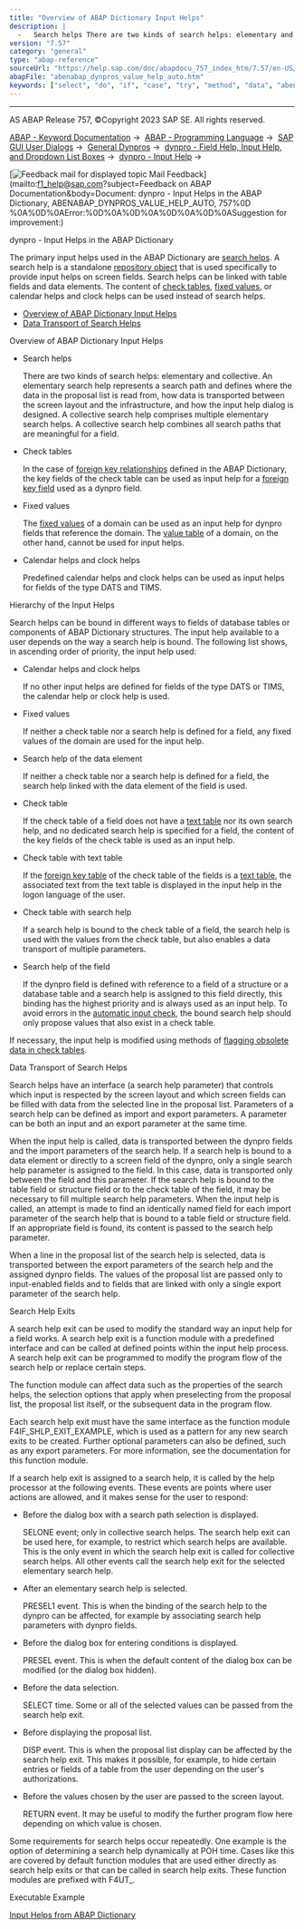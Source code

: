 ```yaml
---
title: "Overview of ABAP Dictionary Input Helps"
description: |
  -   Search helps There are two kinds of search helps: elementary and collective. An elementary search help represents a search path and defines where the data in the proposal list is read from, how data is transported between the screen layout and the infrastructure, and how the input help dialog is
version: "7.57"
category: "general"
type: "abap-reference"
sourceUrl: "https://help.sap.com/doc/abapdocu_757_index_htm/7.57/en-US/abenabap_dynpros_value_help_auto.htm"
abapFile: "abenabap_dynpros_value_help_auto.htm"
keywords: ["select", "do", "if", "case", "try", "method", "data", "abenabap", "dynpros", "value", "help", "auto"]
---
```


* * *

AS ABAP Release 757, ©Copyright 2023 SAP SE. All rights reserved.

[ABAP - Keyword Documentation](https://help.sap.com/doc/abapdocu_757_index_htm/7.57/en-US/abenabap.htm) →  [ABAP - Programming Language](https://help.sap.com/doc/abapdocu_757_index_htm/7.57/en-US/abenabap_reference.htm) →  [SAP GUI User Dialogs](https://help.sap.com/doc/abapdocu_757_index_htm/7.57/en-US/abenabap_screens.htm) →  [General Dynpros](https://help.sap.com/doc/abapdocu_757_index_htm/7.57/en-US/abenabap_dynpros.htm) →  [dynpro - Field Help, Input Help, and Dropdown List Boxes](https://help.sap.com/doc/abapdocu_757_index_htm/7.57/en-US/abenabap_dynpros_help.htm) →  [dynpro - Input Help](https://help.sap.com/doc/abapdocu_757_index_htm/7.57/en-US/abenabap_dynpros_value_help.htm) → 

 [![](Mail.gif?object=Mail.gif&sap-language=EN "Feedback mail for displayed topic") Mail Feedback](mailto:f1_help@sap.com?subject=Feedback on ABAP Documentation&body=Document: dynpro - Input Helps in the ABAP Dictionary, ABENABAP_DYNPROS_VALUE_HELP_AUTO, 757%0D
%0A%0D%0AError:%0D%0A%0D%0A%0D%0A%0D%0ASuggestion for improvement:)

dynpro - Input Helps in the ABAP Dictionary

The primary input helps used in the ABAP Dictionary are [search helps](https://help.sap.com/doc/abapdocu_757_index_htm/7.57/en-US/abensearch_help_glosry.htm "Glossary Entry"). A search help is a standalone [repository object](https://help.sap.com/doc/abapdocu_757_index_htm/7.57/en-US/abenrepository_object_glosry.htm "Glossary Entry") that is used specifically to provide input helps on screen fields. Search helps can be linked with table fields and data elements. The content of [check tables](https://help.sap.com/doc/abapdocu_757_index_htm/7.57/en-US/abencheck_table_glosry.htm "Glossary Entry"), [fixed values](https://help.sap.com/doc/abapdocu_757_index_htm/7.57/en-US/abenfixed_value_glosry.htm "Glossary Entry"), or calendar helps and clock helps can be used instead of search helps.

-   [Overview of ABAP Dictionary Input Helps](#abenabap-dynpros-value-help-auto-1-------hierarchy-of-the-input-helps---@ITOC@@ABENABAP_DYNPROS_VALUE_HELP_AUTO_2)
-   [Data Transport of Search Helps](#abenabap-dynpros-value-help-auto-3-------search-help-exits---@ITOC@@ABENABAP_DYNPROS_VALUE_HELP_AUTO_4)

Overview of ABAP Dictionary Input Helps   

-   Search helps
    
    There are two kinds of search helps: elementary and collective. An elementary search help represents a search path and defines where the data in the proposal list is read from, how data is transported between the screen layout and the infrastructure, and how the input help dialog is designed. A collective search help comprises multiple elementary search helps. A collective search help combines all search paths that are meaningful for a field.
    
-   Check tables
    
    In the case of [foreign key relationships](https://help.sap.com/doc/abapdocu_757_index_htm/7.57/en-US/abenforeign_key_dependency_glosry.htm "Glossary Entry") defined in the ABAP Dictionary, the key fields of the check table can be used as input help for a [foreign key field](https://help.sap.com/doc/abapdocu_757_index_htm/7.57/en-US/abenforeign_key_field_glosry.htm "Glossary Entry") used as a dynpro field.
    
-   Fixed values
    
    The [fixed values](https://help.sap.com/doc/abapdocu_757_index_htm/7.57/en-US/abenfixed_value_glosry.htm "Glossary Entry") of a domain can be used as an input help for dynpro fields that reference the domain. The [value table](https://help.sap.com/doc/abapdocu_757_index_htm/7.57/en-US/abenvalue_table_glosry.htm "Glossary Entry") of a domain, on the other hand, cannot be used for input helps.
    
-   Calendar helps and clock helps
    
    Predefined calendar helps and clock helps can be used as input helps for fields of the type DATS and TIMS.
    

Hierarchy of the Input Helps   

Search helps can be bound in different ways to fields of database tables or components of ABAP Dictionary structures. The input help available to a user depends on the way a search help is bound. The following list shows, in ascending order of priority, the input help used:

-   Calendar helps and clock helps
    
    If no other input helps are defined for fields of the type DATS or TIMS, the calendar help or clock help is used.
    
-   Fixed values
    
    If neither a check table nor a search help is defined for a field, any fixed values of the domain are used for the input help.
    
-   Search help of the data element
    
    If neither a check table nor a search help is defined for a field, the search help linked with the data element of the field is used.
    
-   Check table
    
    If the check table of a field does not have a [text table](https://help.sap.com/doc/abapdocu_757_index_htm/7.57/en-US/abentext_table_glosry.htm "Glossary Entry") nor its own search help, and no dedicated search help is specified for a field, the content of the key fields of the check table is used as an input help.
    
-   Check table with text table
    
    If the [foreign key table](https://help.sap.com/doc/abapdocu_757_index_htm/7.57/en-US/abenforeign_key_table_glosry.htm "Glossary Entry") of the check table of the fields is a [text table](https://help.sap.com/doc/abapdocu_757_index_htm/7.57/en-US/abentext_table_glosry.htm "Glossary Entry"), the associated text from the text table is displayed in the input help in the logon language of the user.
    
-   Check table with search help
    
    If a search help is bound to the check table of a field, the search help is used with the values from the check table, but also enables a data transport of multiple parameters.
    
-   Search help of the field
    
    If the dynpro field is defined with reference to a field of a structure or a database table and a search help is assigned to this field directly, this binding has the highest priority and is always used as an input help. To avoid errors in the [automatic input check](https://help.sap.com/doc/abapdocu_757_index_htm/7.57/en-US/abenabap_dynpros_checks_auto.htm), the bound search help should only propose values that also exist in a check table.
    

If necessary, the input help is modified using methods of [flagging obsolete data in check tables](https://help.sap.com/doc/abapdocu_757_index_htm/7.57/en-US/abenddic_deprecation.htm).

Data Transport of Search Helps   

Search helps have an interface (a search help parameter) that controls which input is respected by the screen layout and which screen fields can be filled with data from the selected line in the proposal list. Parameters of a search help can be defined as import and export parameters. A parameter can be both an input and an export parameter at the same time.

When the input help is called, data is transported between the dynpro fields and the import parameters of the search help. If a search help is bound to a data element or directly to a screen field of the dynpro, only a single search help parameter is assigned to the field. In this case, data is transported only between the field and this parameter. If the search help is bound to the table field or structure field or to the check table of the field, it may be necessary to fill multiple search help parameters. When the input help is called, an attempt is made to find an identically named field for each import parameter of the search help that is bound to a table field or structure field. If an appropriate field is found, its content is passed to the search help parameter.

When a line in the proposal list of the search help is selected, data is transported between the export parameters of the search help and the assigned dynpro fields. The values of the proposal list are passed only to input-enabled fields and to fields that are linked with only a single export parameter of the search help.

Search Help Exits   

A search help exit can be used to modify the standard way an input help for a field works. A search help exit is a function module with a predefined interface and can be called at defined points within the input help process. A search help exit can be programmed to modify the program flow of the search help or replace certain steps.

The function module can affect data such as the properties of the search helps, the selection options that apply when preselecting from the proposal list, the proposal list itself, or the subsequent data in the program flow.

Each search help exit must have the same interface as the function module F4IF\_SHLP\_EXIT\_EXAMPLE, which is used as a pattern for any new search exits to be created. Further optional parameters can also be defined, such as any export parameters. For more information, see the documentation for this function module.

If a search help exit is assigned to a search help, it is called by the help processor at the following events. These events are points where user actions are allowed, and it makes sense for the user to respond:

-   Before the dialog box with a search path selection is displayed.
    
    SELONE event; only in collective search helps. The search help exit can be used here, for example, to restrict which search helps are available. This is the only event in which the search help exit is called for collective search helps. All other events call the search help exit for the selected elementary search help.
    
-   After an elementary search help is selected.
    
    PRESEL1 event. This is when the binding of the search help to the dynpro can be affected, for example by associating search help parameters with dynpro fields.
    
-   Before the dialog box for entering conditions is displayed.
    
    PRESEL event. This is when the default content of the dialog box can be modified (or the dialog box hidden).
    
-   Before the data selection.
    
    SELECT time. Some or all of the selected values can be passed from the search help exit.
    
-   Before displaying the proposal list.
    
    DISP event. This is when the proposal list display can be affected by the search help exit. This makes it possible, for example, to hide certain entries or fields of a table from the user depending on the user's authorizations.
    
-   Before the values chosen by the user are passed to the screen layout.
    
    RETURN event. It may be useful to modify the further program flow here depending on which value is chosen.
    

Some requirements for search helps occur repeatedly. One example is the option of determining a search help dynamically at POH time. Cases like this are covered by default function modules that are used either directly as search help exits or that can be called in search help exits. These function modules are prefixed with F4UT\_.

Executable Example

[Input Helps from ABAP Dictionary](https://help.sap.com/doc/abapdocu_757_index_htm/7.57/en-US/abendynpro_f4_help_dic_abexa.htm)